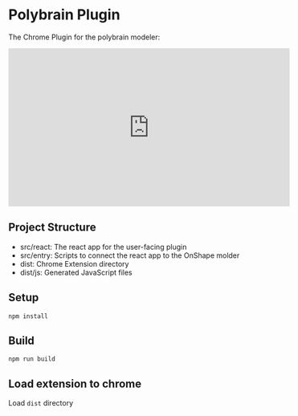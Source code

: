 # Polybrain Plugin

The Chrome Plugin for the polybrain modeler:

<iframe width="560" height="315" src="https://www.youtube.com/embed/pkFvQh476Wk?si=B6o1UnkYbcJxDTeM" frameborder="0" allow="accelerometer; autoplay; encrypted-media; gyroscope; picture-in-picture" allowfullscreen></iframe>

## Project Structure

* src/react: The react app for the user-facing plugin
* src/entry: Scripts to connect the react app to the OnShape molder
* dist: Chrome Extension directory
* dist/js: Generated JavaScript files

## Setup

```
npm install
```

## Build

```
npm run build
```

## Load extension to chrome

Load `dist` directory

